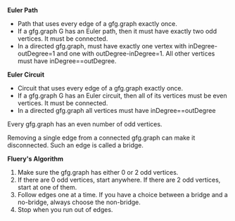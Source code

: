 **Euler Path**
* Path that uses every edge of a gfg.graph exactly once.
* If a gfg.graph G has an Euler path, then it must have exactly two odd vertices. It must be connected.
* In a directed gfg.graph, must have exactly one vertex with inDegree-outDegree=1 and one with outDegree-inDegree=1. All other
 vertices must have inDegree==outDegree.

**Euler Circuit**
* Circuit that uses every edge of a gfg.graph exactly once.
* If a gfg.graph G has an Euler circuit, then all of its vertices must be even vertices. It must be connected.
* In a directed gfg.graph all vertices must have inDegree==outDegree

Every gfg.graph has an even number of odd vertices.

Removing a single edge from a connected gfg.graph can make it disconnected. Such an edge is called a bridge.

**Fluery's Algorithm**
1. Make sure the gfg.graph has either 0 or 2 odd vertices.
2. If there are 0 odd vertices, start anywhere. If there are 2 odd vertices, start at one of them.
3. Follow edges one at a time. If you have a choice between a bridge and a no-bridge, always choose the non-bridge.
4. Stop when you run out of edges.